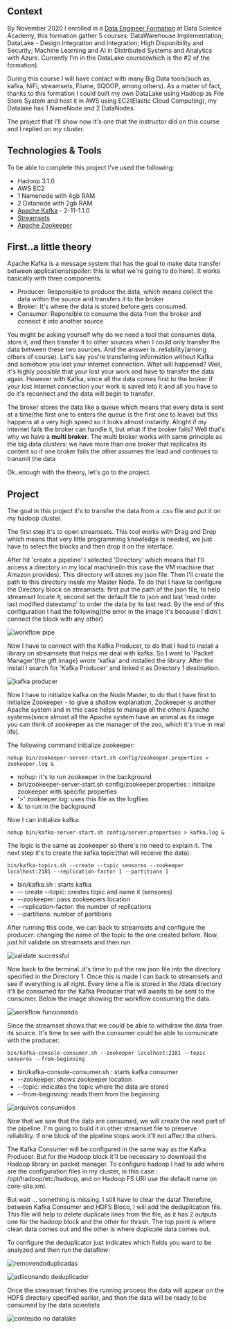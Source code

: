 ## Context

By November 2020 I enrolled in a [Data Engineer Formation](https://www.datascienceacademy.com.br/bundles?bundle_id=formacao-engenheiro-de-dados) at Data Science Academy, this formation gather 5 courses: DataWarehouse Implementation; DataLake - Design Integration and Integration; High Disponibility and Security; Machine Learning and AI in Distributed Systems and Analytics with Azure. Currently I'm in the DataLake course(which is the #2 of the formation). 

During this course I will have contact with many Big Data tools(such as, kafka, NiFi, streamsets, Flume, SQOOP, among others). As a matter of fact, thanks to this formation I could built my own DataLake using Hadoop as File Store System and host it in AWS using EC2(Elastic Cloud Computing), my Datalake has 1 NameNode and 2 DataNodes.

The project that I'll show now it's one that the instructor did on this course and I replied on my cluster.

## Technologies & Tools

To be able to complete this project I've used the following:

* Hadoop 3.1.0
* AWS EC2
* 1 Namenode with 4gb RAM
* 2 Datanode with 2gb RAM
* [Apache Kafka](https://kafka.apache.org/) - 2-11-1.1.0
* [Streamsets](https://streamsets.com/)
* [Apache Zookeeper](https://zookeeper.apache.org/)

## First..a little theory

Apache Kafka is a message system that has the goal to make data transfer between applications(spoiler: this is what we're going to do here). It works basically with three components:

* Producer: Responsible to produce the data, which means collect the data within the source and transfers it to the broker
* Broker: It's where the data is stored before gets consumed.
* Consumer: Reponsible to consume the data from the broker and connect it into another source

You might be asking yourself why do we need a tool that consumes data, store it, and then transfer it to other sources when I could only transfer the data between these two sources. And the answer is..reliability(among others of course). Let's say you're transfering information without Kafka and somehow you lost your internet connection. What will happened? Well, it's highly possible that your lost your work and have to transfer the data again. However with Kafka, since all the data comes first to the broker if your lost internet connection your work is saved into it and all you have to do it's reconnect and the data will begin to transfer.

The broker stores the data like a queue which means that every data is sent at a time(the first one to enters the queue is the first one to leave) but this happens at a very high speed so it looks almost instantly. Alright if my internet fails the broker can handle it, but what if the broker fails? Well that's why we have a **multi broker**. The multi broker works with same principle as the big data clusters: we have more than one broker that replicates its content so if one broker fails the other assumes the lead and continues to transmit the data

Ok..enough with the theory, let's go to the project.

## Project

The goal in this project it's to transfer the data from a .csv file and put it on my hadoop cluster.

The first step it's to open streamsets. This tool works with Drag and Drop which means that very little programming knowledge is needed, we just have to select the blocks and then drop it on the interface.

After hit 'create a pipeline' I selected 'Directory' which means that I'll access a directory in my local machine(in this case the VM machine that Amazon provides). This directory will stores my json file. Then I'll create the path to this directory inside my Master Node. To do that I have to configure the Directory block on streamsets: first put the path of the json file, to help streamset locate it; second set the default file to json and last 'read order last modified datestamp' to order the data by its last read.
By the end of this configuration I had the following(the error in the image it's because I didn't connect the block with any other)

![workflow pipe](https://user-images.githubusercontent.com/68716835/104848064-03779380-58c2-11eb-8d61-58136b9e1fc4.PNG)

Now I have to connect with the Kafka Producer, to do that I had to install a library on streamsets that helps me deal with kafka. So I went to 'Packet Manager'(the gift image) wrote 'kafka' and installed the library. After the install I search for 'Kafka Producer' and linked it as Directory 1 destination. 

![kafka producer](https://user-images.githubusercontent.com/68716835/104851569-84d82180-58d4-11eb-86d4-e2b5a4da7050.PNG)


Now I have to initialize kafka on the Node Master, to do that I have first to initialize Zookeeper - to give a shallow explanation, Zookeeper is another Apache system and in this case helps to manage all the others Apache systems(since almost all the Apache system have an animal as its image you can think of zookeeper as the manager of the zoo, which it's true in real life).  

The following command initialize zookeeper:

```shell
nohup bin/zookeeper-server-start.sh config/zookeeper.properties > zookeeper.log &
```

* nohup: it's to run zookeeper in the background
* bin/zookeeper-server-start.sh config/zookeeper.properties : initialize zookeeper with specific properties
* '>' zookeeper.log: uses this file as the logfiles 
* &: to run in the background

Now I can initialize kafka:

```shell
nohup bin/kafka-server-start.sh config/server.properties > kafka.log &
```
The logic is the same as zookeeper so there's no need to explain it. The next step it's to create the kafka topic(that will receive the data):

```shell
bin/kafka-topics.sh --create --topic sensores --zookeeper localhost:2181 --replication-factor 1 --partitions 1
```
* bin/kafka.sh : starts kafka
* -- create --topic: creates topic and name it (sensores)
* --zookeeper: pass zookeepers location
* --replication-factor: the number of replications
* --partitions: number of partitions

After running this code, we can back to streamsets and configure the producer: changing the name of the topic to the one created before. Now, just hit validate on streamsets and then run

![validate successful](https://user-images.githubusercontent.com/68716835/104851587-b224cf80-58d4-11eb-99e0-b7a2ad887986.PNG)


Now back to the terminal..it's time to put the raw json file into the directory specified in the Directory 1. Once this is made I can back to streamsets and see if everything is all right. Every time a file is stored in the /data directory it'll be consumed for the Kafka Producer that will awaits to be sent to the consumer. Below the image showing the workflow consuming the data. 

![workflow funcionando](https://user-images.githubusercontent.com/68716835/104851774-c74e2e00-58d5-11eb-9279-6777d80ba039.PNG)

Since the streamset shows that we could be able to withdraw the data from its source. It's time to see with the consumer could be able to comunicate with the producer:

```shell
bin/kafka-console-consumer.sh --zookeeper localhost:2181 --topic sensores --from-beginning
```
* bin/kafka-console-consumer.sh : starts kafka consumer
* --zookeeper: shows zookeeper location
* --topic: indicates the topic where the data are stored
* --from-beginning: reads them from the beginning

![arquivos consumidos](https://user-images.githubusercontent.com/68716835/104852208-4ba1b080-58d8-11eb-8e43-13748ee381e5.PNG)

Now that we saw that the data are consumed, we will create the next part of the pipeline. I'm going to build it in other streamset file to preserve reliability. If one block of the pipeline stops work it'll not affect the others. 

The Kafka Consumer will be configured in the same way as the Kafka Producer. But for the Hadoop block it'll be necessary to download the Hadoop library on packet manager. To configure hadoop I had to add where are the configuration files in my cluster,  in this case : /opt/hadoop/etc/hadoop, and on Hadoop FS URI use the default name on core-site.xml. 

But wait ... something is missing. I still have to clear the data! Therefore, between Kafka Consumer and HDFS Bloco, I will add the deduplication file. This file will help to delete duplicate lines from the file, as it has 2 outputs one for the hadoop block and the other for thrash. The top point is where clean data comes out and the other is where duplicate data comes out.

To configure the deduplicator just indicates which fields you want to be analyzed and then run the dataflow:

![removendoduplicadas](https://user-images.githubusercontent.com/68716835/104853326-d71e4000-58de-11eb-9be6-a453e4da642b.PNG)

![adiiconando deduplicador](https://user-images.githubusercontent.com/68716835/104853344-fddc7680-58de-11eb-8f2e-49202beab21b.PNG)

Once the streamset finishes the running process the data will appear on the HDFS directory specified earlier, and then the data will be ready to be consumed by the data scientists

![conteúdo no datalake](https://user-images.githubusercontent.com/68716835/104853366-22385300-58df-11eb-9a71-4c1973ea13fe.PNG)


